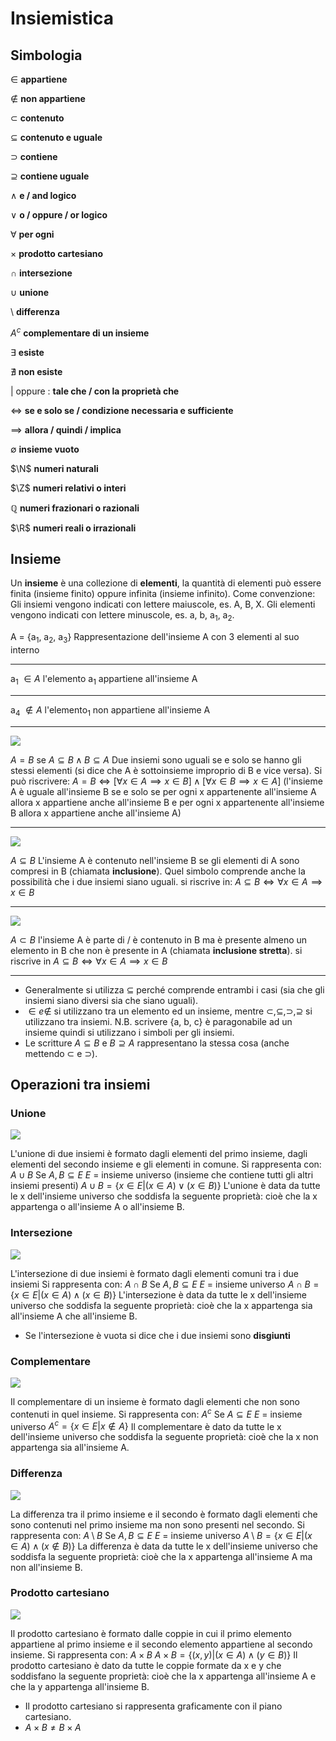 ﻿# Insiemistica

## Simbologia

$\in$ **appartiene**

$\notin$ **non appartiene**

$\subset$ **contenuto**

$\subseteq$ **contenuto e uguale**

$\supset$ **contiene**

$\supseteq$ **contiene uguale**

$\land$ **e / and logico**

$\lor$ **o / oppure / or logico**

$\forall$ **per ogni**

$\times$ **prodotto cartesiano**

$\cap$ **intersezione**

$\cup$ **unione**

$\setminus$ **differenza**

 $A^{c}$ **complementare di un insieme**
 
$\exists$ **esiste**

$\nexists$ **non esiste**

$|$ oppure $:$ **tale che / con la proprietà che**

$\iff$ **se e solo se / condizione necessaria e sufficiente**

$\implies$ **allora / quindi / implica**

$\emptyset$ **insieme vuoto**

$\N$ **numeri naturali**

$\Z$ **numeri relativi o interi**

$\mathbb{Q}$ **numeri frazionari o razionali**

$\R$ **numeri reali o irrazionali**

## Insieme
Un **insieme** è una collezione di **elementi**, la quantità di elementi può essere finita (insieme finito) oppure infinita (insieme infinito).
Come convenzione:
Gli insiemi vengono indicati con lettere maiuscole, es. A, B, X.
Gli elementi vengono indicati con lettere minuscole, es. a, b, a<sub>1</sub>, a<sub>2</sub>.

A = {a<sub>1</sub>, a<sub>2</sub>, a<sub>3</sub>}
Rappresentazione dell'insieme A con 3 elementi al suo interno

<hr>

a<sub>1</sub> $\in A$ 
l'elemento a<sub>1</sub> appartiene all'insieme A

<hr>

a<sub>4</sub> $\notin A$
l'elemento<sub>1</sub> non appartiene all'insieme A

<hr>

![](https://i.ibb.co/r5RYcXR/insiemi-impropri.png)

$A = B$ se $A \subseteq B \land B \subseteq A$
Due insiemi sono uguali se e solo se hanno gli stessi elementi (si dice che A è sottoinsieme improprio di B e vice versa).
Si può riscrivere:
$A = B \iff [\forall x \in A \implies x \in B] \land [\forall x \in B \implies x \in A]$
(l'insieme A è uguale all'insieme B se e solo se per ogni x appartenente all'insieme A allora x appartiene anche all'insieme B e per ogni x appartenente all'insieme B allora x appartiene anche all'insieme A)

<hr>

![](https://i.ibb.co/qjp74YR/insiemi-contenuti.png)

$A \subseteq B$
L'insieme A è contenuto nell'insieme B se gli elementi di A sono compresi in B (chiamata **inclusione**).
Quel simbolo comprende anche la possibilità che i due insiemi siano uguali.
si riscrive in:
$A \subseteq B \iff \forall x \in A \implies x \in B$

<hr>

![](https://i.ibb.co/qYPxKsp/insiemi-contenuti2.png)

$A \subset B$
l'insieme A è parte di / è contenuto in B ma è presente almeno un elemento in B che non è presente in A (chiamata **inclusione stretta**).
si riscrive in 
$A \subseteq B \iff \forall x \in A \implies x \in B$

<hr>

- Generalmente si utilizza $\subseteq$ perché comprende entrambi i casi (sia che gli insiemi siano diversi sia che siano uguali).
- $\in e \notin$ si utilizzano tra un elemento ed un insieme, mentre $\subset , \subseteq , \supset , \supseteq$ si utilizzano tra insiemi.
N.B. scrivere {a, b, c} è paragonabile ad un insieme quindi si utilizzano i simboli per gli insiemi.
- Le scritture $A \subseteq B$ e $B \supseteq A$ rappresentano la stessa cosa (anche mettendo $\subset$ e $\supset$).

## Operazioni tra insiemi

### Unione

![](https://i.ibb.co/LnTsd9w/unione.png)

L'unione di due insiemi è formato dagli elementi del primo insieme, dagli elementi del secondo insieme e gli elementi in comune.
Si rappresenta con: $A \cup B$
Se $A,B \subseteq E$
$E$ = insieme universo (insieme che contiene tutti gli altri insiemi presenti)
$A \cup B = \{ x \in E | (x \in A) \lor (x \in B)\}$
L'unione è data da tutte le x dell'insieme universo che soddisfa la seguente proprietà: cioè che la x appartenga o all'insieme A o all'insieme B.

### Intersezione

![](https://i.ibb.co/rQMtp0b/insertion.png)

L'intersezione di due insiemi è formato dagli elementi comuni tra i due insiemi
Si rappresenta con: $A \cap B$
Se $A,B \subseteq E$
$E$ = insieme universo
$A \cap B = \{ x \in E | (x \in A) \land (x \in B)\}$
L'intersezione è data da tutte le x dell'insieme universo che soddisfa la seguente proprietà: cioè che la x appartenga sia all'insieme A che all'insieme B.
- Se l'intersezione è vuota si dice che i due insiemi sono **disgiunti**

### Complementare

![](https://i.ibb.co/1b2mDyF/complementare.png)

Il complementare di un insieme è formato dagli elementi che non sono contenuti in quel insieme.
Si rappresenta con: $A^c$
Se $A \subseteq E$
$E$ = insieme universo
$A^c = \{ x \in E | x \notin A\}$
Il complementare è dato da tutte le x dell'insieme universo che soddisfa la seguente proprietà: cioè che la x non appartenga sia all'insieme A.

### Differenza
![](https://i.ibb.co/SdqNndw/differenza.png)

La differenza tra il primo insieme e il secondo è formato dagli elementi che sono contenuti nel primo insieme ma non sono presenti nel secondo.
Si rappresenta con: $A \setminus B$
Se $A,B \subseteq E$
$E$ = insieme universo
$A \setminus B = \{ x \in E | (x \in A) \land (x \notin B)\}$
La differenza è data da tutte le x dell'insieme universo che soddisfa la seguente proprietà: cioè che la x appartenga all'insieme A ma non all'insieme B.

### Prodotto cartesiano

![](https://i.ibb.co/HtH225X/cartesiano.png)

Il prodotto cartesiano è formato dalle coppie in cui il primo elemento appartiene al primo insieme e il secondo elemento appartiene al secondo insieme.
Si rappresenta con: $A \times B$
$A \times B = \{(x,y) | (x \in A) \land (y \in B)\}$
Il prodotto cartesiano è dato da tutte le coppie formate da x e y che soddisfano la seguente proprietà: cioè che la x appartenga all'insieme A e che la y appartenga all'insieme B.
- Il prodotto cartesiano si rappresenta graficamente con il piano cartesiano.
- $A \times B \neq B \times A$
